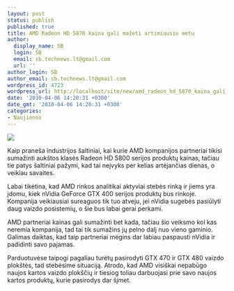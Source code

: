 ```yaml
---
layout: post
status: publish
published: true
title: AMD Radeon HD 5870 kaina gali mažėti artimiausiu metu
author:
  display_name: SB
  login: SB
  email: sb.technews.lt@gmail.com
  url: ''
author_login: SB
author_email: sb.technews.lt@gmail.com
wordpress_id: 4723
wordpress_url: http://localhost/site/new/amd_radeon_hd_5870_kaina_gali_mazeti_artimiausiu_metu/
date: '2010-04-06 14:20:31 +0300'
date_gmt: '2010-04-06 14:20:31 +0300'
categories:
- Naujienos
---
```

<div class="imgright"><img src="http://t2.gstatic.com/images?q=tbn:8OH2umGosObWFM:http://www.everyjoe.com/thegadgetblog/files/2009/09/AMD-ATI-Radeon-HD-5870-Card.jpg"  /></div>
<p>Kaip praneša industrijos šaltiniai, kai kurie AMD kompanijos partneriai tikisi sumažinti aukštos klasės Radeon HD 5800 serijos produktų kainas, tačiau tie patys šaltiniai pažymi, kad tai neįvyks per kelias artėjančias dienas, o veikiau savaites.</p>
<p>Labai tikėtina, kad AMD rinkos analitikai aktyviai stebės rinką ir jiems yra įdomu, kiek nVidia GeForce GTX 400 serijos produktų bus rinkoje. Kompanija veikiausiai sureaguos tik tuo atveju, jei nVidia sugebės pasiūlyti daug vaizdo posistemių, o šie bus labai gerai perkami.</p>
<p>AMD partneriai kainas gali sumažinti bet kada, tačiau šio veiksmo kol kas neremia kompanija, tad tai tik sumažins jų pelno dalį nuo vieno gaminio. Galimas daiktas, kad taip partneriai mėgins dar labiau paspausti nVidia ir padidinti savo pajamas. </p>
<p>Parduotuvėse taipogi pagaliau turėtų pasirodyti GTX 470 ir GTX 480 vaizdo plokštės, tad stebėsime situaciją. Atrodo, kad AMD visiškai nepabūgo naujos kartos vaizdo plokščių ir tiesiog toliau darbuojasi prie savo naujos kartos produktų, kurie pasirodys dar šįmet.<br /></p>
